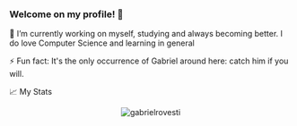 ### Welcome on my profile! 👋


 🔭 I’m currently working on myself, studying and always becoming better. I do love Computer Science and learning in general

⚡ Fun fact: It's the only occurrence of Gabriel around here: catch him if you will.

📈 My Stats

<p align="center"> <img src="https://github-readme-stats.vercel.app/api?username=gabrielrovesti&show_icons=true&theme=gotham" alt="gabrielrovesti" />
